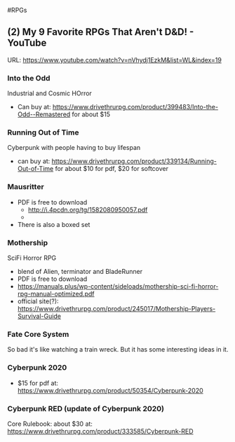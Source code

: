 #RPGs 

## (2) My 9 Favorite RPGs That Aren't D&D! - YouTube
URL: https://www.youtube.com/watch?v=nVhydj1EzkM&list=WL&index=19

### Into the Odd
Industrial and Cosmic HOrror
* Can buy at: https://www.drivethrurpg.com/product/399483/Into-the-Odd--Remastered  for about $15

### Running Out of Time
Cyberpunk with people having to buy lifespan
* can buy at: https://www.drivethrurpg.com/product/339134/Running-Out-of-Time for about $10 for pdf, $20 for softcover


### Mausritter

* PDF is free to download
	* http://i.4pcdn.org/tg/1582080950057.pdf
	* 
* There is also a boxed set

### Mothership
SciFi Horror RPG
* blend of Alien, terminator and BladeRunner
* PDF is free to download
* https://manuals.plus/wp-content/sideloads/mothership-sci-fi-horror-rpg-manual-optimized.pdf
* official site(?): https://www.drivethrurpg.com/product/245017/Mothership-Players-Survival-Guide

### Fate Core System
So bad it's like watching a train wreck.
But it has some interesting ideas in it.

### Cyberpunk 2020
* $15 for pdf at: https://www.drivethrurpg.com/product/50354/Cyberpunk-2020


### Cyberpunk RED (update of Cyberpunk 2020)

Core Rulebook: about $30 at: https://www.drivethrurpg.com/product/333585/Cyberpunk-RED